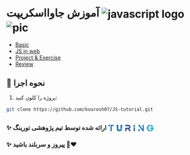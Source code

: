 # آموزش جاوااسکریپت   <img src="https://cdn.jsdelivr.net/gh/devicons/devicon/icons/javascript/javascript-original.svg" height="40" alt="javascript logo" align="center"  /> <img src="https://cdn.ituring.ir/research/76/turing%20(2).png" alt="pic" align="center" width="50px">

 - <a href="https://github.com/kourosh07/JS-tutorial/blob/main/Basics/main.js" target="_blank"> Basic </a>
 - <a href="https://github.com/kourosh07/JS-tutorial/tree/main/JS%20in%20web" target="_blank"> JS in web </a>
 - <a href="https://github.com/kourosh07/JS-tutorial/tree/main/Project%20%26%20Exercise" target="_blank"> Project & Exercise </a>
 - <a href="https://github.com/kourosh07/JS-tutorial/tree/main/Review" target="_blank"> Review </a>



## 🚀 نحوه اجرا

1. پروژه را کلون کنید:
```bash
git clone https://github.com/kourosh07/JS-tutorial.git
```

##

### ✨ ارائه شده توسط تیم پژوهشی تورینگ <a href="https://ituring.ir"> <img src="https://github.com/kourosh07/kourosh07/blob/main/turing%20(1)_prev_ui.png" alt="turinglogo" border="0" align="center" width="120px"> </a> 

### ✨ پیروز و سربلند باشید  :rose::heart:


